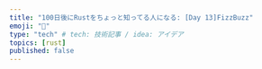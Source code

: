 ```yaml
---
title: "100日後にRustをちょっと知ってる人になる: [Day 13]FizzBuzz"
emoji: "🦀"
type: "tech" # tech: 技術記事 / idea: アイデア
topics: [rust]
published: false
---
```

